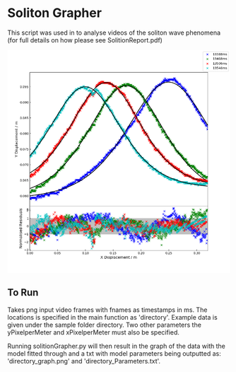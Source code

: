 # Soliton Grapher

This script was used in to analyse videos of the soliton wave phenomena
(for full details on how please see SolitionReport.pdf)

![](sampleData_graph.png)


## To Run

Takes png input video frames with fnames as timestamps in ms. The locations 
is specified in the main function as 'directory'. Example data is given under the sample folder
directory. Two other parameters the yPixelperMeter 
and xPixelperMeter must also be specified.

Running solitionGrapher.py will then result in the graph of the data with the model fitted through and a txt with model 
parameters being outputted as: 'directory_graph.png' and 'directory_Parameters.txt'.